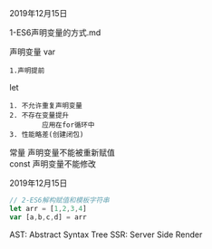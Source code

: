 2019年12月15日

1-ES6声明变量的方式.md

声明变量
var

    1.声明提前
let

    1. 不允许重复声明变量
    2. 不存在变量提升
            应用在for循环中
    3. 性能略差(创建闭包)
常量 声明变量不能被重新赋值    
const
    声明变量不能修改


2019年12月15日

```javascript
// 2-ES6解构赋值和模板字符串
let arr = [1,2,3,4]
var [a,b,c,d] = arr
```

AST: Abstract Syntax Tree
SSR: Server Side Render







